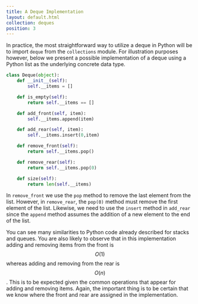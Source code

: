 ```yaml
---
title: A Deque Implementation
layout: default.html
collection: deques
position: 3
---
```


In practice, the most straightforward way to utilize a deque in Python will be to import `deque` from the `collections` module. For illustration purposes however, below we present a possible implementation of a deque using a Python list as the underlying concrete data type.

```python
class Deque(object):
    def __init__(self):
        self.__items = []

    def is_empty(self):
        return self.__items == []

    def add_front(self, item):
        self.__items.append(item)

    def add_rear(self, item):
        self.__items.insert(0,item)

    def remove_front(self):
        return self.__items.pop()

    def remove_rear(self):
        return self.__items.pop(0)

    def size(self):
        return len(self.__items)
```

In `remove_front` we use the `pop` method to remove the last element from
the list. However, in `remove_rear`, the `pop(0)` method must remove the
first element of the list. Likewise, we need to use the `insert` method
in `add_rear` since the `append` method assumes the addition of
a new element to the end of the list.

You can see many similarities to Python code already described for
stacks and queues. You are also likely to observe that in this
implementation adding and removing items from the front is $$O(1)$$ whereas
adding and removing from the rear is $$O(n)$$. This is to be expected given
the common operations that appear for adding and removing items. Again,
the important thing is to be certain that we know where the front and
rear are assigned in the implementation.
